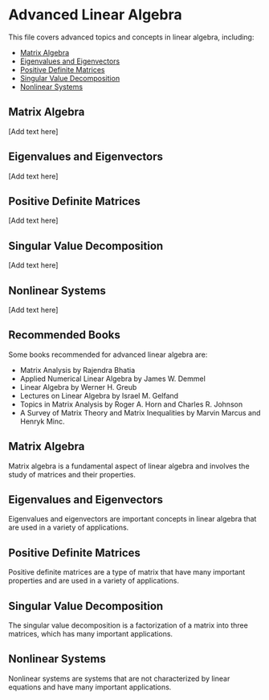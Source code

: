 # Advanced Linear Algebra

This file covers advanced topics and concepts in linear algebra, including:

- [Matrix Algebra](#matrix-algebra)
- [Eigenvalues and Eigenvectors](#eigenvalues-and-eigenvectors)
- [Positive Definite Matrices](#positive-definite-matrices)
- [Singular Value Decomposition](#singular-value-decomposition)
- [Nonlinear Systems](#nonlinear-systems)

## Matrix Algebra

[Add text here]

## Eigenvalues and Eigenvectors

[Add text here]

## Positive Definite Matrices

[Add text here]

## Singular Value Decomposition

[Add text here]

## Nonlinear Systems

[Add text here]

## Recommended Books

Some books recommended for advanced linear algebra are:
- Matrix Analysis by Rajendra Bhatia
- Applied Numerical Linear Algebra by James W. Demmel
- Linear Algebra by Werner H. Greub
- Lectures on Linear Algebra by Israel M. Gelfand
- Topics in Matrix Analysis by Roger A. Horn and Charles R. Johnson
- A Survey of Matrix Theory and Matrix Inequalities by Marvin Marcus and Henryk Minc.


## Matrix Algebra

Matrix algebra is a fundamental aspect of linear algebra and involves the study of matrices and their properties.

## Eigenvalues and Eigenvectors

Eigenvalues and eigenvectors are important concepts in linear algebra that are used in a variety of applications.

## Positive Definite Matrices

Positive definite matrices are a type of matrix that have many important properties and are used in a variety of applications.

## Singular Value Decomposition

The singular value decomposition is a factorization of a matrix into three matrices, which has many important applications.

## Nonlinear Systems

Nonlinear systems are systems that are not characterized by linear equations and have many important applications.